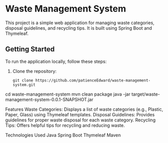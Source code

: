 # Waste Management System

This project is a simple web application for managing waste categories, disposal guidelines, and recycling tips. It is built using Spring Boot and Thymeleaf.

## Getting Started

To run the application locally, follow these steps:

1. Clone the repository:

   ```shell
   git clone https://github.com/patienceEdward/waste-management-system.git

cd waste-management-system
mvn clean package
java -jar target/waste-management-system-0.0.1-SNAPSHOT.jar


Features
Waste Categories: Displays a list of waste categories (e.g., Plastic, Paper, Glass) using Thymeleaf templates.
Disposal Guidelines: Provides guidelines for proper waste disposal for each waste category.
Recycling Tips: Offers helpful tips for recycling and reducing waste.

Technologies Used
Java
Spring Boot
Thymeleaf
Maven
